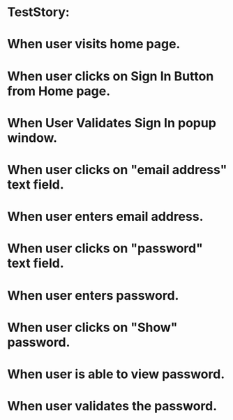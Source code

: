 # TestStory: 
# When user visits home page.
# When user clicks on Sign In Button from Home page.
# When User Validates Sign In popup window.
# When user clicks on "email address" text field.
# When user enters email address.
# When user clicks on "password" text field.
# When user enters password.
# When user clicks on "Show" password.
# When user is able to view password.
# When user validates the password.
